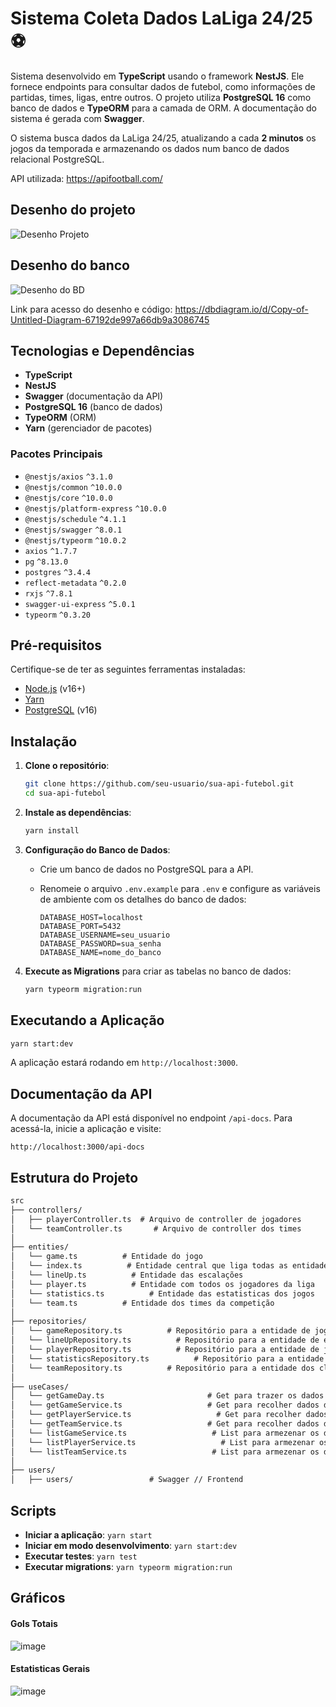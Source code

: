 
# Sistema Coleta Dados LaLiga 24/25 ⚽️

Sistema desenvolvido em **TypeScript** usando o framework **NestJS**. Ele fornece endpoints para consultar dados de futebol, como informações de partidas, times, ligas, entre outros. 
O projeto utiliza **PostgreSQL 16** como banco de dados e **TypeORM** para a camada de ORM. A documentação do sistema é gerada com **Swagger**.

O sistema busca dados da LaLiga 24/25, atualizando a cada **2 minutos** os jogos da temporada e armazenando os dados num banco de dados relacional PostgreSQL.

API utilizada: https://apifootball.com/

## Desenho do projeto
![Desenho Projeto](https://github.com/user-attachments/assets/71c5d3e6-bb40-49e4-a80e-20cfd7b3c13e)


## Desenho do banco
![Desenho do BD](https://github.com/user-attachments/assets/dbd3e640-9c3f-4a73-9a11-5b694413c0e1)

Link para acesso do desenho e código: https://dbdiagram.io/d/Copy-of-Untitled-Diagram-67192de997a66db9a3086745

## Tecnologias e Dependências

- **TypeScript**
- **NestJS**
- **Swagger** (documentação da API)
- **PostgreSQL 16** (banco de dados)
- **TypeORM** (ORM)
- **Yarn** (gerenciador de pacotes)

### Pacotes Principais

- `@nestjs/axios` `^3.1.0`
- `@nestjs/common` `^10.0.0`
- `@nestjs/core` `^10.0.0`
- `@nestjs/platform-express` `^10.0.0`
- `@nestjs/schedule` `^4.1.1`
- `@nestjs/swagger` `^8.0.1`
- `@nestjs/typeorm` `^10.0.2`
- `axios` `^1.7.7`
- `pg` `^8.13.0`
- `postgres` `^3.4.4`
- `reflect-metadata` `^0.2.0`
- `rxjs` `^7.8.1`
- `swagger-ui-express` `^5.0.1`
- `typeorm` `^0.3.20`

## Pré-requisitos

Certifique-se de ter as seguintes ferramentas instaladas:

- [Node.js](https://nodejs.org/) (v16+)
- [Yarn](https://classic.yarnpkg.com/)
- [PostgreSQL](https://www.postgresql.org/) (v16)

## Instalação

1. **Clone o repositório**:

   ```bash
   git clone https://github.com/seu-usuario/sua-api-futebol.git
   cd sua-api-futebol
   ```

2. **Instale as dependências**:

   ```bash
   yarn install
   ```

3. **Configuração do Banco de Dados**:

   - Crie um banco de dados no PostgreSQL para a API.
   - Renomeie o arquivo `.env.example` para `.env` e configure as variáveis de ambiente com os detalhes do banco de dados:

     ```env
     DATABASE_HOST=localhost
     DATABASE_PORT=5432
     DATABASE_USERNAME=seu_usuario
     DATABASE_PASSWORD=sua_senha
     DATABASE_NAME=nome_do_banco
     ```

4. **Execute as Migrations** para criar as tabelas no banco de dados:

   ```bash
   yarn typeorm migration:run
   ```

## Executando a Aplicação

```bash
yarn start:dev
```

A aplicação estará rodando em `http://localhost:3000`.

## Documentação da API

A documentação da API está disponível no endpoint `/api-docs`. Para acessá-la, inicie a aplicação e visite:

```
http://localhost:3000/api-docs
```

## Estrutura do Projeto

```markdown
src
├── controllers/
│   ├── playerController.ts  # Arquivo de controller de jogadores
│   └── teamController.ts       # Arquivo de controller dos times
│
├── entities/
│   └── game.ts          # Entidade do jogo
│   └── index.ts          # Entidade central que liga todas as entidades
│   └── lineUp.ts          # Entidade das escalações
│   └── player.ts          # Entidade com todos os jogadores da liga
│   └── statistics.ts          # Entidade das estatisticas dos jogos
│   └── team.ts          # Entidade dos times da competição
│
├── repositories/
│   └── gameRepository.ts          # Repositório para a entidade de jogos
│   └── lineUpRepository.ts          # Repositório para a entidade de escalações
│   └── playerRepository.ts          # Repositório para a entidade de jogadores
│   └── statisticsRepository.ts          # Repositório para a entidade de estatisticas de jogos
│   └── teamRepository.ts          # Repositório para a entidade dos clubes da competição
│
├── useCases/
│   └── getGameDay.ts                       # Get para trazer os dados daquele dia
│   └── getGameService.ts                   # Get para recolher dados dos jogos em listas
│   └── getPlayerService.ts                   # Get para recolher dados dos jogadores em listas
│   └── getTeamService.ts                   # Get para recolher dados dos times em listas
│   └── listGameService.ts                   # List para armezenar os dados de jogos
│   └── listPlayerService.ts                   # List para armezenar os dados de jogadores
│   └── listTeamService.ts                   # List para armezenar os dados de times
│
├── users/
│   ├── users/                 # Swagger // Frontend

```

## Scripts

- **Iniciar a aplicação**: `yarn start`
- **Iniciar em modo desenvolvimento**: `yarn start:dev`
- **Executar testes**: `yarn test`
- **Executar migrations**: `yarn typeorm migration:run`


## Gráficos

#### Gols Totais
![image](https://github.com/user-attachments/assets/4b7b23f3-351c-41e0-8e47-6029061bea9c)

#### Estatisticas Gerais
![image](https://github.com/user-attachments/assets/7613fb9c-c82b-4845-9e06-5304e62c2c1b)
